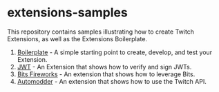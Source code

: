 # extensions-samples
This repository contains samples illustrating how to create Twitch Extensions, as well as the Extensions Boilerplate.

1. [Boilerplate](https://github.com/TwitchDev/extensions-samples/tree/master/boilerplate) - A simple starting point to create, develop, and test your Extension.
1. [JWT](https://github.com/TwitchDev/extensions-samples/tree/master/jwt) - An Extension that shows how to verify and sign JWTs.
1. [Bits Fireworks](https://github.com/TwitchDev/extensions-samples/tree/master/bits-fireworks) - An extension that shows how to leverage Bits. 
1. [Automodder](https://github.com/TwitchDev/extensions-samples/tree/master/automodder) - An extension that shows how to use the Twitch API. 